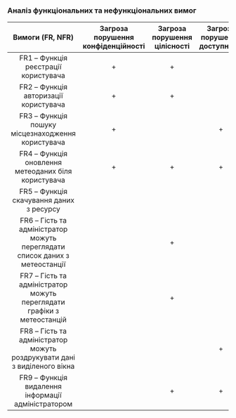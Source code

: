 ### Аналіз функціональних та нефункціональних вимог

|Вимоги (FR, NFR)|Загроза порушення конфіденційності|Загроза порушення цілісності|Загроза порушення доступності|
|:-------------: |:---------------:| :-------------:|:-------------:|
|FR1 – Функція реєстрації користувача|+|+||
|FR2 – Функція авторизації користувача|+|+||
|FR3 – Функція пошуку місцезнаходження користувача|+||+|
|FR4 – Функція оновлення метеоданих бiля користувача|+|+|+|
|FR5 – Функція скачування даних з ресурсу||||
|FR6 – Гість та адміністратор можуть переглядати список даних з метеостанції||+||
|FR7 – Гість та адміністратор можуть переглядати графіки з метеостанцій||+||
|FR8 – Гість та адміністратор можуть роздрукувати дані з виділеного вікна|||+|
|FR9 – Функція видалення інформації адміністратором||+|+|
